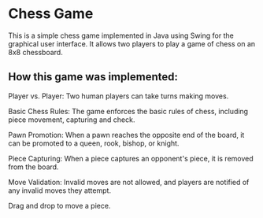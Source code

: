 # Chess Game
This is a simple chess game implemented in Java using Swing for the graphical user interface. It allows two players to play a game of chess on an 8x8 chessboard.
## How this game was implemented:
Player vs. Player: Two human players can take turns making moves.

Basic Chess Rules: The game enforces the basic rules of chess, including piece movement, capturing and check.

Pawn Promotion: When a pawn reaches the opposite end of the board, it can be promoted to a queen, rook, bishop, or knight.

Piece Capturing: When a piece captures an opponent's piece, it is removed from the board.

Move Validation: Invalid moves are not allowed, and players are notified of any invalid moves they attempt.

Drag and drop to move a piece.
